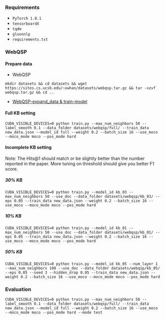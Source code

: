 ### Requirements
* ``PyTorch 1.0.1``
* ``tensorboardX``
* ``tqdm``
* ``gluonnlp``
* ``requirements.txt``

### WebQSP

#### Prepare data

- WebQSP
```
mkdir datasets && cd datasets && wget https://sites.cs.ucsb.edu/~xwhan/datasets/webqsp.tar.gz && tar -xzvf webqsp.tar.gz && cd ..
```
- [WebQSP-expand_data & train-model](https://github.com/JakeyMei/test/releases/tag/v1.0)



#### Full KB setting
```
CUDA_VISIBLE_DEVICES=0 python train.py --max_num_neighbors 50 --label_smooth 0.1 --data_folder datasets/webqsp/full/ --train_data new_data.json --model_id full --weight 0.2 --batch_size 16 --use_moco --moco_mode moco --pos_mode hard
```

#### Incomplete KB setting
Note: The Hits@1 should match or be slightly better than the number reported in the paper. More tuning on threshold should give you better F1 score. 
##### 30% KB

```
CUDA_VISIBLE_DEVICES=0 python train.py --model_id kb_03 --max_num_neighbors 50 --use_doc --data_folder datasets/webqsp/kb_03/ --eps 0.05 --train_data new_data.json --weight 0.2 --batch_size 16 --use_moco --moco_mode moco --pos_mode hard
```

##### 10% KB
```
CUDA_VISIBLE_DEVICES=0 python train.py --model_id kb_01 --max_num_neighbors 50 --use_doc --data_folder datasets/webqsp/kb_01/ --eps 0.05 --train_data new_data.json --weight 0.2 --batch_size 16 --use_moco --moco_mode moco --pos_mode hard
```
##### 50% KB

```
CUDA_VISIBLE_DEVICES=0 python train.py --model_id kb_05 --num_layer 1 --max_num_neighbors 100 --use_doc --data_folder datasets/webqsp/kb_05/ --eps 0.05 --seed 3 --hidden_drop 0.05 --train_data new_data.json --weight 0.2 --batch_size 16 --use_moco --moco_mode moco --pos_mode hard
```

### Evaluation

```
CUDA_VISIBLE_DEVICES=0 python train.py --max_num_neighbors 50 --label_smooth 0.1 --data_folder datasets/webqsp/full/ --train_data new_data.json --model_id full --weight 0.2 --batch_size 16 --use_moco --moco_mode moco --pos_mode hard --mode test
```

